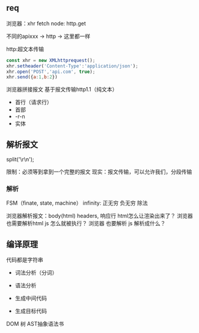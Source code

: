 ## req
浏览器：xhr fetch
node: http.get

不同的apixxx -> http -> 这里都一样

http:超文本传输
```js
const xhr = new XMLhttprequest();
xhr.setheader('Content-Type':'application/json');
xhr.open('POST','api.com', true);
xhr.send({a:1,b:2})
```

浏览器拼接报文
  基于报文传输http1.1（纯文本）
  - 首行（请求行）
  - 首部
  - -r-n
  - 实体

## 解析报文
split('\r\n');

限制：必须等到拿到一个完整的报文
现实：报文传输，可以允许我们，分段传输

### 解析
FSM（finate, state, machine）
infinity: 正无穷 负无穷 除法

浏览器解析报文：body(html) headers, 响应行
html怎么让渲染出来了？ 浏览器也需要解析html
js 怎么就被执行？ 浏览器 也要解析 js
解析成什么？

## 编译原理

代码都是字符串
- 词法分析（分词）

- 语法分析

- 生成中间代码

- 生成目标代码


DOM 树 AST抽象语法书